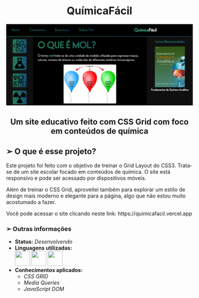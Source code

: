<h1 align="center"> QuímicaFácil </h1>

<img src="./imgs/site.png">

<h2 align="center">Um site educativo feito com CSS Grid com foco em conteúdos de química</h2>

<h2> ➢ O que é esse projeto? </h2>
<p> 
  Este projeto foi feito com o objetivo de treinar o Grid Layout do CSS3. Trata-se de um site
  escolar focado em conteúdos de química. O site está responsivo e pode ser acessado por
  dispositivos móveis.
</p>
<p> 
  Além de treinar o CSS Grid, aproveitei também para explorar um estilo de design mais
  moderno e elegante para a página, algo que não estou muito acostumado a fazer.
</p>
<p>
  Você pode acessar o site clicando neste link: https://quimicafacil.vercel.app
</p>

<h3> ➢ Outras informações </h3>
<ul>
  <li> <strong>Status:</strong> <em>Desenvolvendo</em>
  <li> <strong>Linguagens utilizadas:</strong> <br>
    <div style="display: inline-block;">
      <img src="https://cdn.jsdelivr.net/gh/devicons/devicon/icons/html5/html5-original.svg" width="40" height="40" />
      <img src="https://cdn.jsdelivr.net/gh/devicons/devicon/icons/css3/css3-original.svg" width="40" height="40" />
      <img src="https://cdn.jsdelivr.net/gh/devicons/devicon/icons/javascript/javascript-plain.svg" width="40" height="40"/>
    </div>
  <li> <strong>Conhecimentos aplicados:</strong>
  <ul>
    <li> <em>CSS GRID</em>
    <li> <em>Media Queries</em>
    <li> <em>JavaScript DOM</em>
  </ul>
</ul>

